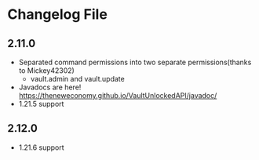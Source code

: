 # Changelog File

## 2.11.0
- Separated command permissions into two separate permissions(thanks to Mickey42302)
  - vault.admin and vault.update
- Javadocs are here! https://theneweconomy.github.io/VaultUnlockedAPI/javadoc/
- 1.21.5 support


## 2.12.0
- 1.21.6 support